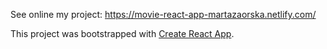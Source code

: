 See online my project: https://movie-react-app-martazaorska.netlify.com/

This project was bootstrapped with [Create React App](https://github.com/facebook/create-react-app).
